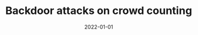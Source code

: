 ---
title: "Backdoor attacks on crowd counting"
collection: publications
permalink: /publication/2022-01-01-Backdoor-attacks-on-crowd-counting
date: 2022-01-01
venue: 'Proceedings of the 30th ACM International Conference on Multimedia'
citation: ' Yuhua Sun,  Tailai Zhang,  Xingjun Ma,  Pan Zhou,  Jian Lou,  Zichuan Xu,  Xing Di,  Yu Cheng,  Lichao Sun, &quot;Backdoor attacks on crowd counting.&quot; Proceedings of the 30th ACM International Conference on Multimedia, 2022.'
---